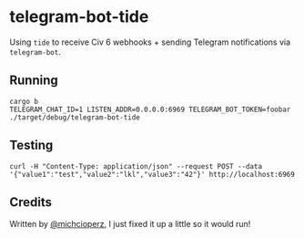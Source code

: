 # telegram-bot-tide

Using `tide` to receive Civ 6 webhooks + sending Telegram notifications
via `telegram-bot`.

## Running

```
cargo b
TELEGRAM_CHAT_ID=1 LISTEN_ADDR=0.0.0.0:6969 TELEGRAM_BOT_TOKEN=foobar ./target/debug/telegram-bot-tide
```

## Testing

```
curl -H "Content-Type: application/json" --request POST --data '{"value1":"test","value2":"lkl","value3":"42"}' http://localhost:6969
```

## Credits

Written by [@michcioperz](https://twitter.com/Michcioperz), I just
fixed it up a little so it would run!
